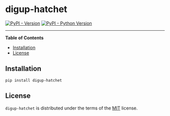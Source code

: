 # digup-hatchet

[![PyPI - Version](https://img.shields.io/pypi/v/digup-hatchet.svg)](https://pypi.org/project/digup-hatchet)
[![PyPI - Python Version](https://img.shields.io/pypi/pyversions/digup-hatchet.svg)](https://pypi.org/project/digup-hatchet)

-----

**Table of Contents**

- [Installation](#installation)
- [License](#license)

## Installation

```console
pip install digup-hatchet
```

## License

`digup-hatchet` is distributed under the terms of the [MIT](https://spdx.org/licenses/MIT.html) license.

